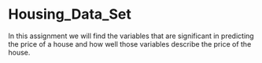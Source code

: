 # Housing_Data_Set
In this assignment we will find the variables that are significant in predicting the price of a house and how well those variables describe the price of the house.
